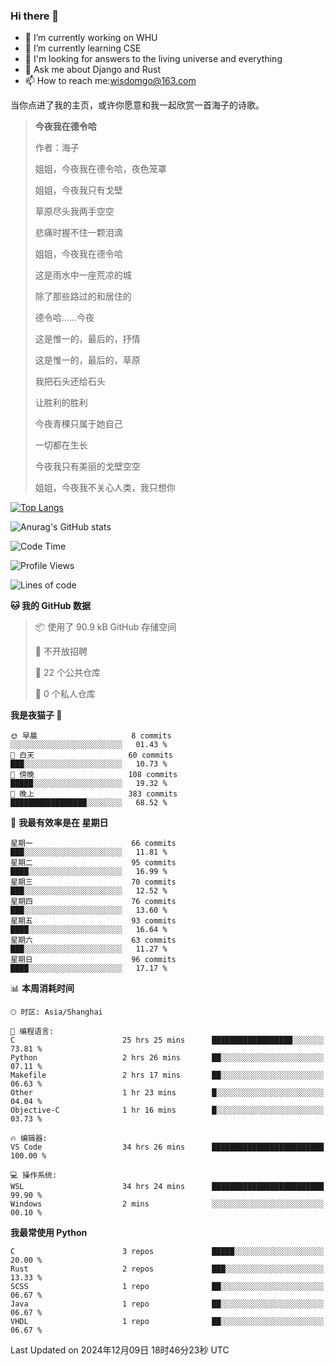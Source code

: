 ### Hi there 👋



- 🔭 I’m currently working on WHU
- 🌱 I’m currently learning CSE
- 🤔 I'm looking for answers to the living universe and everything
- 💬 Ask me about Django and Rust
- 📫 How to reach me:wisdomgo@163.com

当你点进了我的主页，或许你愿意和我一起欣赏一首海子的诗歌。

>**今夜我在德令哈**
>
>作者：海子
>
>姐姐，今夜我在德令哈，夜色笼罩
>
>姐姐，今夜我只有戈壁
>
>草原尽头我两手空空
>
>悲痛时握不住一颗泪滴
>
>姐姐，今夜我在德令哈
>
>这是雨水中一座荒凉的城
>
>除了那些路过的和居住的
>
>德令哈......今夜
>
>这是惟一的，最后的，抒情
>
>这是惟一的，最后的，草原
>
>我把石头还给石头
>
>让胜利的胜利
>
>今夜青稞只属于她自己
>
>一切都在生长
>
>今夜我只有美丽的戈壁空空
>
>姐姐，今夜我不关心人类，我只想你



[![Top Langs](https://github-readme-stats.vercel.app/api/top-langs/?username=wisdomgo&theme=onedark)](https://github.com/anuraghazra/github-readme-stats)

![Anurag's GitHub stats](https://github-readme-stats.vercel.app/api?username=wisdomgo&hide=contribs,stars&theme=synthwave)

<!--START_SECTION:waka-->
![Code Time](http://img.shields.io/badge/Code%20Time-403%20hrs%2057%20mins-blue)

![Profile Views](http://img.shields.io/badge/%E4%B8%AA%E4%BA%BA%E8%B5%84%E6%96%99%E8%A7%82%E7%9C%8B%E6%AC%A1%E6%95%B0-3-blue)

![Lines of code](https://img.shields.io/badge/%E4%BB%8E%E3%80%8CHello%20World%E3%80%8D%E8%B5%B7%E6%88%91%E5%B7%B2%E7%BB%8F%E5%86%99%E4%BA%86-639.5%20thousand%20%E8%A1%8C%E4%BB%A3%E7%A0%81-blue)

**🐱 我的 GitHub 数据** 

> 📦  使用了 90.9 kB GitHub 存储空间 
 > 
> 🚫 不开放招聘
 > 
> 📜 22 个公共仓库 
 > 
> 🔑 0 个私人仓库 
 > 
**我是夜猫子 🦉** 

```text
🌞 早晨                     8 commits           ░░░░░░░░░░░░░░░░░░░░░░░░░   01.43 % 
🌆 白天                     60 commits          ███░░░░░░░░░░░░░░░░░░░░░░   10.73 % 
🌃 傍晚                     108 commits         █████░░░░░░░░░░░░░░░░░░░░   19.32 % 
🌙 晚上                     383 commits         █████████████████░░░░░░░░   68.52 % 
```
📅 **我最有效率是在 星期日** 

```text
星期一                      66 commits          ███░░░░░░░░░░░░░░░░░░░░░░   11.81 % 
星期二                      95 commits          ████░░░░░░░░░░░░░░░░░░░░░   16.99 % 
星期三                      70 commits          ███░░░░░░░░░░░░░░░░░░░░░░   12.52 % 
星期四                      76 commits          ███░░░░░░░░░░░░░░░░░░░░░░   13.60 % 
星期五                      93 commits          ████░░░░░░░░░░░░░░░░░░░░░   16.64 % 
星期六                      63 commits          ███░░░░░░░░░░░░░░░░░░░░░░   11.27 % 
星期日                      96 commits          ████░░░░░░░░░░░░░░░░░░░░░   17.17 % 
```


📊 **本周消耗时间** 

```text
🕑︎ 时区: Asia/Shanghai

💬 编程语言: 
C                        25 hrs 25 mins      ██████████████████░░░░░░░   73.81 % 
Python                   2 hrs 26 mins       ██░░░░░░░░░░░░░░░░░░░░░░░   07.11 % 
Makefile                 2 hrs 17 mins       ██░░░░░░░░░░░░░░░░░░░░░░░   06.63 % 
Other                    1 hr 23 mins        █░░░░░░░░░░░░░░░░░░░░░░░░   04.04 % 
Objective-C              1 hr 16 mins        █░░░░░░░░░░░░░░░░░░░░░░░░   03.73 % 

🔥 编辑器: 
VS Code                  34 hrs 26 mins      █████████████████████████   100.00 % 

💻 操作系统: 
WSL                      34 hrs 24 mins      █████████████████████████   99.90 % 
Windows                  2 mins              ░░░░░░░░░░░░░░░░░░░░░░░░░   00.10 % 
```

**我最常使用 Python** 

```text
C                        3 repos             █████░░░░░░░░░░░░░░░░░░░░   20.00 % 
Rust                     2 repos             ███░░░░░░░░░░░░░░░░░░░░░░   13.33 % 
SCSS                     1 repo              ██░░░░░░░░░░░░░░░░░░░░░░░   06.67 % 
Java                     1 repo              ██░░░░░░░░░░░░░░░░░░░░░░░   06.67 % 
VHDL                     1 repo              ██░░░░░░░░░░░░░░░░░░░░░░░   06.67 % 
```




 Last Updated on 2024年12月09日 18时46分23秒 UTC
<!--END_SECTION:waka-->
